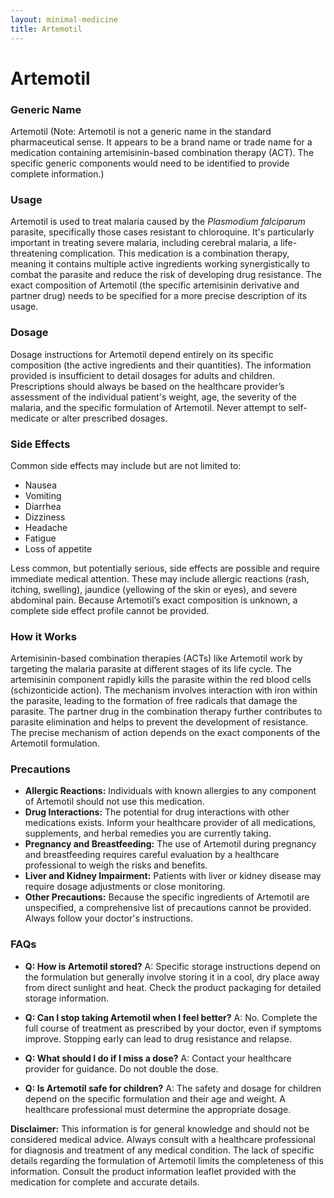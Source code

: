 ```yaml
---
layout: minimal-medicine
title: Artemotil
---
```


# Artemotil
### Generic Name
Artemotil (Note:  Artemotil is not a generic name in the standard pharmaceutical sense. It appears to be a brand name or trade name for a medication containing artemisinin-based combination therapy (ACT).  The specific generic components would need to be identified to provide complete information.)

### Usage
Artemotil is used to treat malaria caused by the *Plasmodium falciparum* parasite, specifically those cases resistant to chloroquine.  It's particularly important in treating severe malaria, including cerebral malaria, a life-threatening complication.  This medication is a combination therapy, meaning it contains multiple active ingredients working synergistically to combat the parasite and reduce the risk of developing drug resistance.  The exact composition of Artemotil (the specific artemisinin derivative and partner drug) needs to be specified for a more precise description of its usage.

### Dosage
Dosage instructions for Artemotil depend entirely on its specific composition (the active ingredients and their quantities).  The information provided is insufficient to detail dosages for adults and children. Prescriptions should always be based on the healthcare provider’s assessment of the individual patient's weight, age, the severity of the malaria, and the specific formulation of Artemotil.  Never attempt to self-medicate or alter prescribed dosages.

### Side Effects
Common side effects may include but are not limited to:

* Nausea
* Vomiting
* Diarrhea
* Dizziness
* Headache
* Fatigue
* Loss of appetite

Less common, but potentially serious, side effects are possible and require immediate medical attention.  These may include allergic reactions (rash, itching, swelling), jaundice (yellowing of the skin or eyes), and severe abdominal pain.  Because Artemotil’s exact composition is unknown, a complete side effect profile cannot be provided.


### How it Works
Artemisinin-based combination therapies (ACTs) like Artemotil work by targeting the malaria parasite at different stages of its life cycle.  The artemisinin component rapidly kills the parasite within the red blood cells (schizonticide action). The mechanism involves interaction with iron within the parasite, leading to the formation of free radicals that damage the parasite. The partner drug in the combination therapy further contributes to parasite elimination and helps to prevent the development of resistance.  The precise mechanism of action depends on the exact components of the Artemotil formulation.


### Precautions
* **Allergic Reactions:**  Individuals with known allergies to any component of Artemotil should not use this medication.
* **Drug Interactions:**  The potential for drug interactions with other medications exists.  Inform your healthcare provider of all medications, supplements, and herbal remedies you are currently taking.
* **Pregnancy and Breastfeeding:** The use of Artemotil during pregnancy and breastfeeding requires careful evaluation by a healthcare professional to weigh the risks and benefits.
* **Liver and Kidney Impairment:** Patients with liver or kidney disease may require dosage adjustments or close monitoring.
* **Other Precautions:** Because the specific ingredients of Artemotil are unspecified, a comprehensive list of precautions cannot be provided. Always follow your doctor's instructions.

### FAQs

* **Q: How is Artemotil stored?**  A: Specific storage instructions depend on the formulation but generally involve storing it in a cool, dry place away from direct sunlight and heat. Check the product packaging for detailed storage information.

* **Q:  Can I stop taking Artemotil when I feel better?** A: No.  Complete the full course of treatment as prescribed by your doctor, even if symptoms improve.  Stopping early can lead to drug resistance and relapse.

* **Q: What should I do if I miss a dose?** A: Contact your healthcare provider for guidance.  Do not double the dose.

* **Q: Is Artemotil safe for children?** A:  The safety and dosage for children depend on the specific formulation and their age and weight.  A healthcare professional must determine the appropriate dosage.

**Disclaimer:** This information is for general knowledge and should not be considered medical advice.  Always consult with a healthcare professional for diagnosis and treatment of any medical condition.  The lack of specific details regarding the formulation of Artemotil limits the completeness of this information.  Consult the product information leaflet provided with the medication for complete and accurate details.
